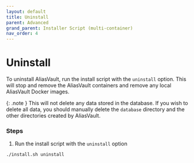 ```yaml
---
layout: default
title: Uninstall
parent: Advanced
grand_parent: Installer Script (multi-container)
nav_order: 4
---
```


# Uninstall

To uninstall AliasVault, run the install script with the `uninstall` option. This will stop and remove the AliasVault containers and remove any local AliasVault Docker images.

{: .note }
This will not delete any data stored in the database. If you wish to delete all data, you should manually delete the `database` directory and the other directories created by AliasVault.

### Steps
1. Run the install script with the `uninstall` option
```bash
./install.sh uninstall
```
